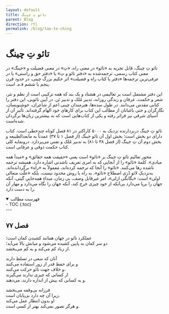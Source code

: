 ```yaml
---
layout: default
title: تائو تِ چینگ
parent: Blog
direction: rtl
permalink: /blog/tao-te-ching
---
```


# تائو تِ چینگ
تائو تِ چینگ، قابل تجزیه به «تائو» در معنی راه، «تِ» در معنی فضیلت و «جینگ» در معنی کتاب رسمی، ترجمه‌شده به «دفتر تائو و تِ» یا «دفتر حق و راستی» یا در عرفی‌ترین ترجمه‌ها «دفتر یا کتاب راه و فضیلت» اثر حکیم بزرگ چینی، در حدود قرن پنجم یا ششم ق‍.م‍. است.

این دفتر مشتمل است بر تعالیمی در هشتاد و یک بند که همه ترکیبی است از نظم و نثر، شعر و حکمت، عرفان و زندگی روزانه، تدبیر مُلک و تدبیر تَن. در آیین تائویی، این دفتر را کتابی مقدس می‌دانند. در طول سده‌ها، هنرمندان چینی اعم از شاعران، خوشنویسان، نگارگران و حتی باغبانان از مطالب این کتاب برای کارهای خود الهام گرفته‌اند. تأثیر آن از آسیای شرقی نیز فراتر رفته و یکی از کتاب‌هایی است که به بیشترین زبان‌ها برگردان شده‌است.

تائو تِ جینگ دربردارنده نزدیک به ۵۰۰۰ کاراکتر در ۸۱ فصل کوتاه چندخطی است. کتاب دارای دو بخش است؛ بخش اول آن تائو جینگ (از فصل ۱ تا ۳۷) عمدتاً به مابعدالطبیعه و بخش دوم آن تِ جینگ (از فصل ۳۸ تا ۸۱) به تدبیر مُلک و نفس می‌پردازد. درونمایه کلی کتاب حکمت ذوقی و عرفانی است.

محور تعالیم تائو تِ جینگ بر «تائو» است یعنی «حقیقت همه حقائق» و «مبدأ همه مبادی». کلمهٔ «تائو» را از آنجایی که به امری تعریف ناشدنی اشاره دارد، همیشه ترجمه ناشده رها می‌کنند. «تائو» را آنجا که ترجمه کرده‌اند، معمولاً به «راه» برگردانده‌اند. به‌نزدیکِ لائو دْزی اصطلاح «تائو»، به راه یا روش محدود نیست، بلکه «علّت متعالی اولی» است: «یگانگی ازلی»، امر غیرقابل وصف، بی زمان، مبداءِ همه‌جاییِ گیتی، آنکه جهان را برپا می‌دارد بی‌آنکه از خود چیزی خرج کند، آنکه جهان را نگاه می‌دارد و مهار آن را به دست دارد.

<details open markdown="block">
  <summary>فهرست مطالب</summary>
  - TOC
  {:toc}
</details>
---

## فصل ۷۷
عملکرد تائو در جهان همانند کشیدن کمان است؛  
دو سر کمان به پایین کشیده می‌شود و میانش بالا می‌آید؛  
از زیاد کم می‌کند و به کم می‌بخشد.

آنان که سعی در تسلط دارند  
و برای حفظ قدر از زور استفاده می‌کنند  
و خلاف جهت تائو حرکت می‌کنند،  
از کسانی که چیزی ندارند می‌گیرند  
و به کسانی که بیش از اندازه دارند، می‌دهند.

فرزانه بی‌وقفه می‌بخشد  
زیرا آن چه دارد بی‌پایان است.  
او بدون انتظار عمل می‌کند  
و هرگز تصور نمی‌کند بهتر از کسی است.
